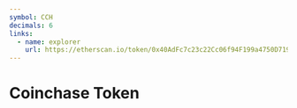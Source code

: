 ```yaml
---
symbol: CCH
decimals: 6
links:
  - name: explorer
    url: https://etherscan.io/token/0x40AdFc7c23c22Cc06f94F199a4750D7196F46fbe
---
```


# Coinchase Token
